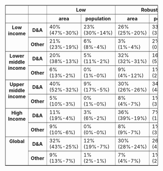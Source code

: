 <table border="1" class="dataframe">
  <thead>
    <tr>
      <th></th>
      <th></th>
      <th colspan="2" halign="left">Low</th>
      <th colspan="2" halign="left">Robust</th>
      <th colspan="2" halign="left">High</th>
    </tr>
    <tr>
      <th></th>
      <th></th>
      <th>area</th>
      <th>population</th>
      <th>area</th>
      <th>population</th>
      <th>area</th>
      <th>population</th>
    </tr>
  </thead>
  <tbody>
    <tr>
      <th rowspan="2" valign="top">Low income</th>
      <th>D&amp;A</th>
      <td>40% (47%-30%)</td>
      <td>23% (30%-14%)</td>
      <td>26% (25%-20%)</td>
      <td>33% (33%-20%)</td>
      <td>8% (2%-23%)</td>
      <td>17% (10%-39%)</td>
    </tr>
    <tr>
      <th>Other</th>
      <td>21% (23%-19%)</td>
      <td>6% (8%-4%)</td>
      <td>3% (1%-4%)</td>
      <td>2% (0%-3%)</td>
      <td>2% (2%-4%)</td>
      <td>18% (18%-20%)</td>
    </tr>
    <tr>
      <th rowspan="2" valign="top">Lower middle income</th>
      <th>D&amp;A</th>
      <td>20% (38%-13%)</td>
      <td>5% (11%-2%)</td>
      <td>32% (32%-31%)</td>
      <td>16% (52%-12%)</td>
      <td>25% (8%-34%)</td>
      <td>61% (19%-68%)</td>
    </tr>
    <tr>
      <th>Other</th>
      <td>6% (13%-2%)</td>
      <td>0% (1%-0%)</td>
      <td>9% (4%-12%)</td>
      <td>1% (2%-1%)</td>
      <td>7% (5%-9%)</td>
      <td>17% (16%-18%)</td>
    </tr>
    <tr>
      <th rowspan="2" valign="top">Upper middle income</th>
      <th>D&amp;A</th>
      <td>40% (52%-32%)</td>
      <td>9% (17%-5%)</td>
      <td>30% (26%-26%)</td>
      <td>34% (48%-18%)</td>
      <td>15% (7%-27%)</td>
      <td>50% (29%-71%)</td>
    </tr>
    <tr>
      <th>Other</th>
      <td>5% (10%-3%)</td>
      <td>0% (1%-0%)</td>
      <td>8% (4%-7%)</td>
      <td>1% (3%-1%)</td>
      <td>2% (1%-5%)</td>
      <td>5% (2%-5%)</td>
    </tr>
    <tr>
      <th rowspan="2" valign="top">High Income</th>
      <th>D&amp;A</th>
      <td>11% (19%-4%)</td>
      <td>3% (6%-2%)</td>
      <td>36% (39%-19%)</td>
      <td>7% (13%-4%)</td>
      <td>32% (21%-55%)</td>
      <td>81% (72%-85%)</td>
    </tr>
    <tr>
      <th>Other</th>
      <td>9% (10%-6%)</td>
      <td>0% (0%-0%)</td>
      <td>8% (9%-7%)</td>
      <td>1% (3%-0%)</td>
      <td>5% (3%-9%)</td>
      <td>8% (6%-9%)</td>
    </tr>
    <tr>
      <th rowspan="2" valign="top">Global</th>
      <th>D&amp;A</th>
      <td>32% (43%-25%)</td>
      <td>12% (19%-7%)</td>
      <td>30% (28%-24%)</td>
      <td>26% (41%-16%)</td>
      <td>18% (9%-32%)</td>
      <td>48% (26%-63%)</td>
    </tr>
    <tr>
      <th>Other</th>
      <td>9% (13%-7%)</td>
      <td>1% (2%-1%)</td>
      <td>7% (4%-7%)</td>
      <td>1% (2%-1%)</td>
      <td>3% (2%-6%)</td>
      <td>10% (9%-11%)</td>
    </tr>
  </tbody>
</table>
